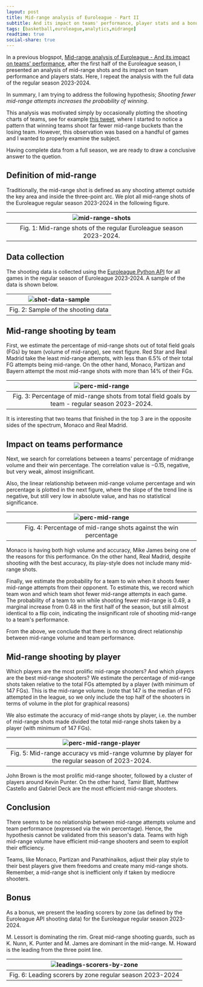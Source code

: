 ```yaml
---
layout: post
title: Mid-range analysis of Euroleague - Part II
subtitle: And its impact on teams' performance, player stats and a bonus
tags: [basketball,euroleague,analytics,midrange]
readtime: true
social-share: true
---
```


In a previous blogspot, [Mid-range analysis of Euroleague - And its impact on teams' performance](https://giasemidis.github.io/2023/12/31/euroleague-midrange-analysis.html), after the first half of the Euroleague season, I presented an analysis of mid-range shots and its impact on team performance and players stats. Here, I repeat the analysis with the full data of the regular season 2023-2024.

In summary, I am trying to address the following hypothesis; *Shooting fewer mid-range attempts increases the probability of winning*.

This analysis was motivated simply by occasionally plotting the shooting charts of teams, see for example [this tweet](https://x.com/g_giase/status/1713184964483686494?s=20), where I started to notice a pattern that winning teams shoot far fewer mid-range buckets than the losing team. However, this observation was based on a handful of games and I wanted to properly examine the subject.

Having complete data from a full season, we are ready to draw a conclusive answer to the quetion.

## Definition of mid-range

Traditionally, the mid-range shot is defined as any shooting attempt outside the key area and inside the three-point arc. We plot all mid-range shots of the Euroleague regular season 2023-2024 in the following figure.

|![mid-range-shots](https://raw.githubusercontent.com/giasemidis/giasemidis.github.io/master/_posts/figures/mid-range-fgs-shot-chart-regular-E-2023-2024.png)|
|:--:|
|Fig. 1: Mid-range shots of the regular Euroleague season 2023-2024.|

## Data collection

The shooting data is collected using the [Euroleague Python API](https://pypi.org/project/euroleague-api/) for all games in the regular season of Euroleague 2023-2024. A sample of the data is shown below.

|![shot-data-sample](https://raw.githubusercontent.com/giasemidis/giasemidis.github.io/master/_posts/figures/shot-data-sample.png)|
|:--:|
|Fig. 2: Sample of the shooting data|

## Mid-range shooting by team

First, we estimate the percentage of mid-range shots out of total field goals (FGs) by team (volume of mid-range), see next figure. Red Star and Real Madrid take the least mid-range attempts, with less than 6.5% of their total FG attempts being mid-range. On the other hand, Monaco, Partizan and Bayern attempt the most mid-range shots with more than 14% of their FGs.

|![perc-mid-range](https://raw.githubusercontent.com/giasemidis/giasemidis.github.io/master/_posts/figures/midrange-volumne-team-barchart-regular-e2023-2024.png)|
|:--:|
|Fig. 3: Percentage of mid-range shots from total field goals by team - regular season 2023-2024.|

It is interesting that two teams that finished in the top 3 are in the opposite sides of the spectrum, Monaco and Real Madrid.

## Impact on teams performance

Next, we search for correlations between a teams' percentage of midrange volume and their win percentage. The correlation value is $-0.15$, negative, but very weak, almost insignificant.

Also, the linear relationship between mid-range volume percentage and win percentage is plotted in the next figure, where the slope of the trend line is negative, but still very low in absolute value, and has no statistical significance.

|![perc-mid-range](https://raw.githubusercontent.com/giasemidis/giasemidis.github.io/master/_posts/figures/midrange-volumne-vs-win-percentage-regular-e2023-2024.png)|
|:--:|
|Fig. 4: Percentage of mid-range shots against the win percentage|

Monaco is having both high volume and accuracy, Mike James being one of the reasons for this performance. On the other hand, Real Madrid, despite shooting with the best accuracy, its play-style does not include many mid-range shots.

Finally, we estimate the probability for a team to win when it shoots fewer mid-range attempts from their opponent. To estimate this, we record which team won and which team shot fewer mid-range attempts in each game. The probability of a team to win while shooting fewer mid-range is 0.49, a marginal increase from 0.48 in the first half of the season, but still almost identical to a flip coin, indicating the insignificant role of shooting mid-range to a team's performance.

From the above, we conclude that there is no strong direct relationship between mid-range volume and team performance.

## Mid-range shooting by player

Which players are the most prolific mid-range shooters? And which players are the best mid-range shooters? We estimate the percentage of mid-range shots taken relative to the total FGs attempted by a player (with minimum of 147 FGs). This is the mid-range volume. (note that 147 is the median of FG attempted in the league, so we only include the top half of the shooters in terms of volume in the plot for graphical reasons)

We also estimate the accuracy of mid-range shots by player, i.e. the number of mid-range shots made divided the total mid-range shots taken by a player (with minimum of 147 FGs).

|![perc-mid-range-player](https://raw.githubusercontent.com/giasemidis/giasemidis.github.io/master/_posts/figures/midrange-accuracy-vs-midrange-volume-player-regular-e2023-2024.png)|
|:--:|
|Fig. 5: Mid-range accuracy vs mid-range volumne by player for the regular season of 2023-2024.|

John Brown is the most prolific mid-range shooter, followed by a cluster of players around Kevin Punter. On the other hand, Tamir Blatt, Matthew Castello and Gabriel Deck are the most efficient mid-range shooters.

## Conclusion

There seems to be no relationship between mid-range attempts volume and team performance (expressed via the win percentage). Hence, the hypothesis cannot be validated from this season's data. Teams with high mid-range volume have efficient mid-range shooters and seem to exploit their efficiency.

Teams, like Monaco, Partizan and Panathinaikos, adjust their play style to their best players give them freedoms and create many mid-range shots. Remember, a mid-range shot is inefficient only if taken by mediocre shooters.

## Bonus

As a bonus, we present the leading scorers by zone (as defined by the Euroleague API shooting data) for the Euroleague regular season 2023-2024.

M. Lessort is dominating the rim. Great mid-range shooting guards, such as K. Nunn, K. Punter and M. James are dominant in the mid-range. M. Howard is the leading from the three point line.

|![leadings-scorers-by-zone](https://raw.githubusercontent.com/giasemidis/giasemidis.github.io/master/_posts/figures/leading-scorers-by-zone-regular-e2023-2024.png)|
|:--:|
|Fig. 6: Leading scorers by zone regular season 2023-2024|
